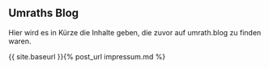 ## Umraths Blog

Hier wird es in Kürze die Inhalte geben, die zuvor auf umrath.blog zu finden waren.

{{ site.baseurl }}{% post_url impressum.md %}
